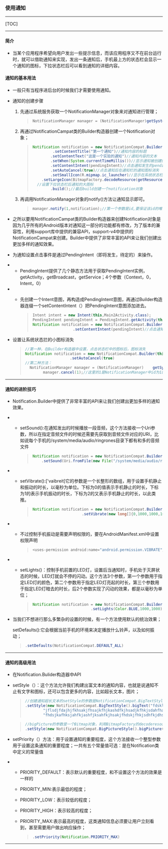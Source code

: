 ### 使用通知

***

[TOC]

***

#### 简介

* 当某个应用程序希望向用户发出一些提示信息，而该应用程序又不在前台运行时，就可以借助通知来实现，发出一条通知后，手机最上方的状态栏会显示一个通知的图标，下拉状态栏后可以看到通知的详细内容。

#### 通知的基本用法

* 一般只有当程序进后台的时候我们才需要使用通知。

* 通知的创建步骤
  1. 先通过系统服务获取一个NotificationManager对象来对通知进行管理；

     > ```java
     > NotificationManager manager = (NotificationManager)getSystemService(NOTIFICATION_SERVICE);
     > ```

  2. 再通过NotificationCampat类的Builder构造器创建一个Notification对象；

     > ```java
     > Notification notification = new NotificationCompat.Builder(this)
     >   		.setContentTitle("第一个通知")//通知内容的标题
     >         .setContentText("这是一个实验的通知")//通知内容的文本
     >         .setWhen(System.currentTimeMillis())//显示通知被创建的时间
     >         .setContentIntent(pendingIntent)//点击通知发生的pendingIntent事件
     >         .setAutoCancel(true)//点击通知后在通知栏的通知图标消失
     >         .setSmallIcon(R.mipmap.ic_launcher)//显示在系统状态栏上的小图标
     >     .setLargeIcon(BitmapFactory.decodeResource(getResources(),R.mipmap.ic_launcher))
     >   //设置下拉状态栏后通知的大图标
     >         .build();//最后build创建一个notification对象
     > ```

  3. 再调用NotificationManager对象的notify()方法让通知显示即可。

     > ```java
     > manager.notify(1,notification);//第一个参数是id,要保证该id的唯一性，可通过NotificationManager通过该id找到对应的通知来操作；
     > ```

* 之所以要用NotificationCampat类的Builder构造器来创建Notification对象是因为几乎所有的Android版本对通知这一部分的功能都有修改，为了版本的兼容性，利用support库中提供的兼容API，support-v4中提供的NotificationCampat来创建。Builder中提供了非常丰富的API来让我们创建出更加多样的通知效果。

* 为通知设置点击事件是通过PendingIntent（即将发生，待定的）来操作。

* * PendingIntent提供了几个静态方法用于获取PendingIntent实例，getActivity，getBroadcast，getService；4个参数（Context，0，Intent，0）

* * 先创建一个Intent意图，再构造成PendingIntent意图，再通过Builder构造器连缀一个setContentIntent（）把PendingIntent意图添加进去。

    > ```java
    > Intent intent = new Intent(this,Main2Activity.class);
    > PendingIntent pendingIntent = PendingIntent.getActivity(this,0,intent,0);
    > Notification notification = new NotificationCompat.Builder(this)
    >   				.setContentIntent(pendingIntent)//点击通知发生的pendingIntent事件
    > ```

* 设置让系统状态拦的小图标消失

  > ```java
  > //第一种，在Builder构造器中设置，点击状态栏中的图标后，图标消失
  > Notification notification = new NotificationCompat.Builder(this)
  >   					.setAutoCancel(true)
  > //第二种方法：
  >   NotificationManager manager = (NotificationManager)    getSystemService(NOTIFICATION_SERVICE);
  >         manager.cancel(1);//这里的1是NotificationManager中id为1的通知
  > ```

***

#### 通知的进阶技巧

* Notification.Builder中提供了非常丰富的API来让我们创建出更加多样的通知效果。

* * setSound():在通知发出的时候播放一段音频，这个方法接收一个Uri参数，所以在指定音频文件的时候还需要先获取到音频文件对应的URI，比如说每个手机的/system/media/audio/ringrones目录下都有和多的音频文件

    > ```java
    > Notification notification = new NotificationCompat.Builder(this)
    >     .setSound(Uri.fromFile(new File("/system/media/audio/ringtones/luna.ogg")))
    > ```

* * setVibrate():['vaibreit]它的参数是一个长整形的数组，用于设置手机静止和振动的时长，以毫秒为单位。下标为0的值表示手机静止的时长，下标为1的表示手机振动的时长，下标为2的又表示手机静止的时长，以此类推。

    > ```java
    > Notification notification = new NotificationCompat.Builder(this)
    > 						.setVibrate(new long[]{0,1000,1000,1000})
    > ```

* * 不过控制手机振动是需要声明权限的，要在AndroidManifest.xml中设置权限声明

    > ```java
    > <uses-permission android:name="android.permission.VIBRATE"/>
    > ```

* * setLights()：控制手机前置的LED灯，设置后当通知时，手机处于灭屏状态的时候，LED灯就会不停的闪动。这个方法3个参数，第一个参数用于指定LED灯的颜色，第二个参数用于指定LED灯亮起的时长，第三个参数用于指定LED灯暗去的时长，后2个参数实现了闪动的效果，都是以毫秒为单位；

    > ```java
    > Notification notification = new NotificationCompat.Builder(this)
    > 							.setLights(Color.BLUE,1000,1000)
    > ```

* 当我们不想进行那么多繁杂的设置的时候，有一个方法使用默认的统治效果；

  setDefaults():它会根据当前手机的环境来决定播放什么铃声，以及如何振动；

  > ```java
  > .setDefaults(NotificationCompat.DEFAULT_ALL)
  > ```

***

#### 通知的高级用法

* 在Notification.Bulider构造器中API

* setStyle（）：这个方法允许我们构建出富文本的通知内容，也就是说通知不止有文字和图标，还可以包含更多的内容，比如超长文本，图片；

  > ```java
  > //创建通知超长文本的setStyle的参数是NotificationCompat.BigTextStyle对象，这个对象是用来封装长文字信息的对象，调用这个对象的bigText方法将文字传如即可
  > .setStyle(new NotificationCompat.BigTextStyle().bigText("fdskl" +
  >         "jflsdjfdajhjfkhsakjfhsajkfhjkashdfkjhsadjkfhkjsdahfhafdsk" +
  >         "fhdsjkafhksjahfkjashfjksahfkjhsakjfhdskjfhkjsdhfkjdhsfjkdhs"))
  > ```

  > ```java
  > //bigPicture的参数是一个Bitmap对象，利用BitmapFactory的decoderesource()将图片解析成Bitmap对象再传入bigPicture（）即可
  > .setStyle(new NotificationCompat.BigPictureStyle().bigPicture(BitmapFactory.decodeResource(getResources(),R.mipmap.ic_launcher)))
  > ```

* setPriority（）方法：用于设置通知的重要程度，这个方法接收一个整型参数用于设置这条通知的重要程度；一共有五个常量值可选：是在Notification类中定义的常量值

* * PRIORITY_DEFAULT：表示默认的重要程度，和不设置这个方法的效果是一样的

  * PRIORITY_MIN:表示最低的程度；

  * PRIORITY_LOW：表示较低的程度；

  * PRIORITY_HIGH：表示较高的程度；

  * PRIORITY_MAX:表示最高的程度，这类通知信息必须要让用户立刻看到，甚至需要用户做出响应操作；

    > ```java
    > .setPriority(Notification.PRIORITY_MAX)
    > ```

***



